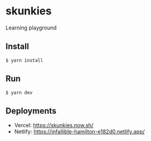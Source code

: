 # skunkies

Learning playground

## Install

```
$ yarn install
```

## Run

```
$ yarn dev
```

## Deployments

- Vercel: https://skunkies.now.sh/
- Netlify: https://infallible-hamilton-e182d0.netlify.app/
